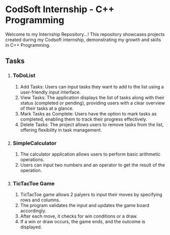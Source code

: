 <!DOCTYPE html>
<html lang="en">
<head>
  <meta charset="UTF-8">
  <meta name="viewport" content="width=device-width, initial-scale=1.0">
</head>
<body>
  <h1>CodSoft Internship - C++ Programming</h1>
  <p>Welcome to my Internship Repository...! This repository showcases projects created during my Codsoft internship, demonstrating my growth and skills in C++ Programming.</p>

  <h2>Tasks</h2>
  <ol>
     <li>
      <h3>ToDoList</h3>
      <ol>
        <li>Add Tasks: Users can input tasks they want to add to the list using a user-friendly input interface.</li>
        <li>View Tasks: The application displays the list of tasks along with their status (completed or pending), providing users with a clear overview of their tasks at a glance.</li>
        <li>Mark Tasks as Complete: Users have the option to mark tasks as completed, enabling them to track their progress effectively.</li>
        <li>Delete Tasks: The project allows users to remove tasks from the list, offering flexibility in task management.</li>
      </ol>
    </li>
   <li>
      <h3>SimpleCalculator</h3>
      <ol>
        <li>The calculator application allows users to perform basic arithmetic operations.</li>
        <li>Users can input two numbers and an operator to get the result of the operation.</li>
      </ol>
    </li>
    <li>
    <h3>TicTacToe Game</h3>
    <ol>
      <li>TicTacToe game allows 2 palyers to input their moves by specifying rows and columns. </li>
      <li>The program validates the input and updates the game board accordingly.</li>
      <li>After each move, it checks for win conditions or a draw.</li>
      <li>If a win or draw occurs, the game ends, and the outcome is displayed.</li>
   </ol>
    </li>
</body>
</html>
